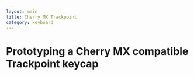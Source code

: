 ```yaml
---
layout: main
title: Cherry MX Trackpoint
category: keyboard
---
```


# Prototyping a Cherry MX compatible Trackpoint keycap
